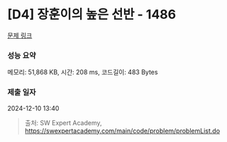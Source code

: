 # [D4] 장훈이의 높은 선반 - 1486 

[문제 링크](https://swexpertacademy.com/main/code/problem/problemDetail.do?contestProbId=AV2b7Yf6ABcBBASw) 

### 성능 요약

메모리: 51,868 KB, 시간: 208 ms, 코드길이: 483 Bytes

### 제출 일자

2024-12-10 13:40



> 출처: SW Expert Academy, https://swexpertacademy.com/main/code/problem/problemList.do